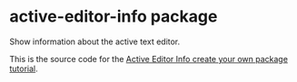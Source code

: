 # active-editor-info package

Show information about the active text editor.

This is the source code for the [Active Editor Info create your own package tutorial](https://atom.io/docs/latest/hacking-atom-package-active-editor-info).
